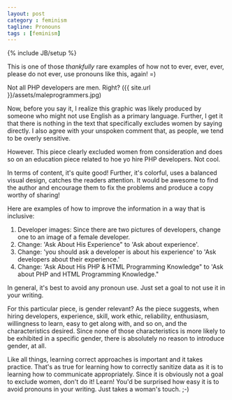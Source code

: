 ```yaml
---
layout: post
category : feminism
tagline: Pronouns
tags : [feminism]
---
```

{% include JB/setup %}

This is one of those *thankfully* rare examples of how not to ever, ever, ever, please do not ever,
use pronouns like this, again! =)

Not all PHP developers are men. Right?
({{ site.url }}/assets/maleprogrammers.jpg)


Now, before you say it, I realize this graphic was likely produced by someone who might not use English as a primary
language. Further, I get it that there is nothing in the text that specifically excludes women by saying directly.
I also agree with your unspoken comment that, as people, we tend to be overly sensitive.

However. This piece clearly excluded women from consideration and does so
 on an education piece related to hoe yo hire PHP developers. Not cool.

In terms of content, it's quite good! Further, it's colorful, uses a balanced visual design, catches
the readers attention. It would be awesome to find the author and encourage them to fix the problems
 and produce a copy worthy of sharing!

Here are examples of how to improve the information in a way that is inclusive:

1. Developer images: Since there are two pictures of developers, change one to an image of a female developer.
3. Change: 'Ask About His Experience" to 'Ask about experience'.
4. Change: 'you should ask a developer is about his experience' to
'Ask developers about their experience.'
5. Change: 'Ask About His PHP & HTML Programming Knowledge" to 'Ask about PHP and HTML Programming Knowledge."

In general, it's best to avoid any pronoun use. Just set a goal to not use it in your writing.

For this particular piece, is gender relevant? As the piece suggests, when hiring developers, experience, skill,
work ethic, reliability, enthusiasm, willingness to learn, easy to get along with,
and so on, and the characteristics desired. Since none of those characteristics is more likely to be
exhibited in a specific gender, there is absolutely no reason to introduce gender, at all.

Like all things, learning correct approaches is important and it takes practice.
That's as true for learning how to correctly sanitize data as it is to learning how to communicate appropriately.
Since it is obviously not a goal to exclude women, don't do it! Learn! You'd be surprised how easy it is to
avoid pronouns in your writing. Just takes a woman's touch. ;-)
